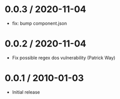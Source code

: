 ﻿0.0.3 / 2020-11-04
==================

  * fix: bump component.json

0.0.2 / 2020-11-04
==================

  * Fix possible regex dos vulnerability (Patrick Way)

0.0.1 / 2010-01-03
==================

  * Initial release
